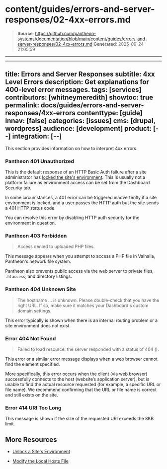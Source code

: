 # content/guides/errors-and-server-responses/02-4xx-errors.md

> **Source**: https://github.com/pantheon-systems/documentation/blob/main/content/guides/errors-and-server-responses/02-4xx-errors.md
> **Generated**: 2025-09-24 21:05:59

---

---
title: Errors and Server Responses
subtitle: 4xx Level Errors
description: Get explanations for 400-level error messages.
tags: [services]
contributors: [whitneymeredith]
showtoc: true
permalink: docs/guides/errors-and-server-responses/4xx-errors
contenttype: [guide]
innav: [false]
categories: [issues]
cms: [drupal, wordpress]
audience: [development]
product: [--]
integration: [--]
---

This section provides information on how to interpret 4xx errors.

### Pantheon 401 Unauthorized

This is the default response of an HTTP Basic Auth failure after a site administrator has [locked the site's environment](/guides/secure-development/security-tool). This is usually not a platform failure as environment access can be set from the Dashboard Security tab.

In some circumstances, a 401 error can be triggered inadvertently if a site environment is locked, and a user passes the HTTP auth but the site sends a 401 HTTP status code. 

You can resolve this error by disabling HTTP auth security for the environment in question.

### Pantheon 403 Forbidden

> Access denied to uploaded PHP files.

This message appears when you attempt to access a PHP file in Valhalla, Pantheon's network file system.

Pantheon also prevents public access via the web server to private files, `.htaccess`, and directory listings.

### Pantheon 404 Unknown Site

> The hostname ... is unknown. Please double-check that you have the right URL. If so, make sure it matches your Dashboard's custom domain settings.

This error typically is shown when there is an internal routing problem or a site environment does not exist.

### Error 404 Not Found

> Failed to load resource: the server responded with a status of 404 ().

This error or a similar error message displays when a web browser cannot find the element specified.

More specifically, this error occurs when the client (via web browser) successfully connects to the host (website’s application server), but is unable to find the actual resource requested (for example, a specific URL or file name). We recommend confirming that the URL or file name is correct and still exists on the site.

### Error 414 URI Too Long

This message is shown if the size of the requested URI exceeds the 8KB limit.

## More Resources

- [Unlock a Site's Environment](/security#unlock-a-sites-environment)

- [Modify the Local Hosts File](/guides/domains/hosts-file)
